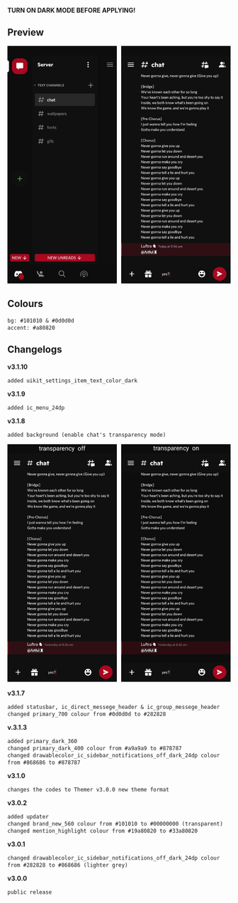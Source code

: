 **TURN ON DARK MODE BEFORE APPLYING!**

## Preview

![Preview](https://github.com/cyriotic3/Rogue/raw/main/RoguePreview.png)

## Colours

    bg: #101010 & #0d0d0d
    accent: #a80820

## Changelogs

**v3.1.10**

    added uikit_settings_item_text_color_dark

**v3.1.9**

    added ic_menu_24dp

**v3.1.8**

    added background (enable chat's transparency mode)
![the differences](https://raw.githubusercontent.com/cyriotic3/Rogue/main/v3.1.8BackgroundDifferences.png)


**v3.1.7**

    added statusbar, ic_direct_messege_header & ic_group_messege_header
    changed primary_700 colour from #0d0d0d to #282828

**v.3.1.3**

    added primary_dark_360
    changed primary_dark_400 colour from #a9a9a9 to #878787
    changed drawablecolor_ic_sidebar_notifications_off_dark_24dp colour from #868686 to #878787

**v3.1.0**

    changes the codes to Themer v3.0.0 new theme format

**v3.0.2**

    added updater
    changed brand_new_560 colour from #101010 to #00000000 (transparent)
    changed mention_highlight colour from #19a80820 to #33a80820

**v3.0.1**

    changed drawablecolor_ic_sidebar_notifications_off_dark_24dp colour from #282828 to #868686 (lighter grey)

**v3.0.0**

    public release
